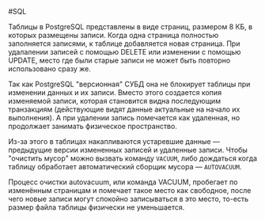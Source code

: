 #SQL 

Таблицы в PostgreSQL представлены в виде страниц, размером 8 КБ, в которых размещены записи. Когда одна страница полностью заполняется записями, к таблице добавляется новая страница. При удалалении записей с помощью DELETE или изменении с помощью UPDATE, место где были старые записи не может быть повторно использовано сразу же.

Так как PostgreSQL "версионная" СУБД она не блокирует таблицы при изменении данных и их записи. Вместо этого создается копия изменяемой записи, которая становится видна последующим транзакциям (действующие видят данные актуальные на начало их выполнения). А при удалении запись помечается как удаленная, но продолжает занимать физическое пространство.

Из-за этого в таблицах накапливаются устаревшие данные — предыдущие версии измененных записей и удаленные записи.
Чтобы "очистить мусор" можно вызвать команду `VACUUM`, либо дождаться когда таблицу обработает автоматический сборщик мусора — `AUTOVACUUM`.

Процесс очистки autovacuum, или команда VACUUM, пробегает по изменённым страницам и помечает такое место как свободное, после чего новые записи могут спокойно записываться в это место, то-есть  размер файла таблицы физически не уменьшается.